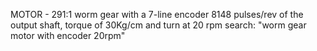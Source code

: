 
MOTOR - 291:1 worm gear with a 7-line encoder 8148 pulses/rev of the output shaft, torque of 30Kg/cm and turn at 20 rpm
search: "worm gear motor with encoder 20rpm"